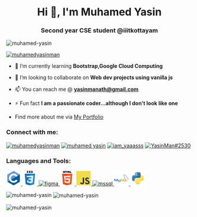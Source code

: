 <link rel="stylesheet" href="https://cdnjs.cloudflare.com/ajax/libs/font-awesome/4.7.0/css/font-awesome.min.css">
<link rel="stylesheet" href="https://maxcdn.bootstrapcdn.com/bootstrap/3.4.1/css/bootstrap.min.css">
<div class="container-fluid">
<h1 align="center">Hi 👋, I'm Muhamed Yasin</h1>
<h3 align="center">Second year CSE student @iiitkottayam</h3>

<p align="left"> <img src="https://komarev.com/ghpvc/?username=muhamed-yasin&label=Profile%20views&color=0e75b6&style=flat" alt="muhamed-yasin" /> </p>

<p align="left"> <a href="https://twitter.com/muhamedyasinman" target="blank"><img src="https://img.shields.io/twitter/follow/muhamedyasinman?logo=twitter&style=for-the-badge" alt="muhamedyasinman" /></a> </p>

- 🌱 I’m currently learning **Bootstrap,Google Cloud Computing**

- 👯 I’m looking to collaborate on **Web dev projects using vanilla js**

- 📫 You can reach me @ **yasinmanath@gmail.com**

- ⚡ Fun fact **I am a passionate coder...although I don't look like one**
- Find more about me via <a href="http://portfolio-muhamed-yasin.vercel.app/">My Portfolio</a>

<h3 align="left">Connect with me:</h3>
<p align="left">
<a href="https://twitter.com/MuhamedYasinMan" target="blank"><img align="center" src="https://raw.githubusercontent.com/rahuldkjain/github-profile-readme-generator/master/src/images/icons/Social/twitter.svg" alt="muhamedyasinman" height="30" width="40" /></a>
<a href="https://www.linkedin.com/in/muhamed-yasin" target="blank"><img align="center" src="https://raw.githubusercontent.com/rahuldkjain/github-profile-readme-generator/master/src/images/icons/Social/linked-in-alt.svg" alt="muhamed yasin" height="30" width="40" /></a>
<a href="https://instagram.com/iam_yaaasss" target="blank"><img align="center" src="https://raw.githubusercontent.com/rahuldkjain/github-profile-readme-generator/master/src/images/icons/Social/instagram.svg" alt="iam_yaaasss" height="30" width="40" /></a>
<a href="https://discord.gg/YasinMan#2530" target="blank"><img align="center" src="https://raw.githubusercontent.com/rahuldkjain/github-profile-readme-generator/master/src/images/icons/Social/discord.svg" alt="YasinMan#2530" height="30" width="40" /></a>
</p>

<h3 align="left">Languages and Tools:</h3>
<p align="left"> <a href="https://www.cprogramming.com/" target="_blank" rel="noreferrer"> <img src="https://raw.githubusercontent.com/devicons/devicon/master/icons/c/c-original.svg" alt="c" width="40" height="40"/> </a> <a href="https://www.w3schools.com/css/" target="_blank" rel="noreferrer"> <img src="https://raw.githubusercontent.com/devicons/devicon/master/icons/css3/css3-original-wordmark.svg" alt="css3" width="40" height="40"/> </a> <a href="https://www.djangoproject.com/" target="_blank" rel="noreferrer">  <a href="https://www.figma.com/" target="_blank" rel="noreferrer"> <img src="https://www.vectorlogo.zone/logos/figma/figma-icon.svg" alt="figma" width="40" height="40"/> </a> <a href="https://www.w3.org/html/" target="_blank" rel="noreferrer"> <img src="https://raw.githubusercontent.com/devicons/devicon/master/icons/html5/html5-original-wordmark.svg" alt="html5" width="40" height="40"/> </a> <a href="https://developer.mozilla.org/en-US/docs/Web/JavaScript" target="_blank" rel="noreferrer"> <img src="https://raw.githubusercontent.com/devicons/devicon/master/icons/javascript/javascript-original.svg" alt="javascript" width="40" height="40"/> </a> <a href="https://www.microsoft.com/en-us/sql-server" target="_blank" rel="noreferrer"> <img src="https://www.svgrepo.com/show/303229/microsoft-sql-server-logo.svg" alt="mssql" width="40" height="40"/> </a> <a href="https://www.mysql.com/" target="_blank" rel="noreferrer"> <img src="https://raw.githubusercontent.com/devicons/devicon/master/icons/mysql/mysql-original-wordmark.svg" alt="mysql" width="40" height="40"/> </a> <a href="https://www.python.org" target="_blank" rel="noreferrer"> <img src="https://raw.githubusercontent.com/devicons/devicon/master/icons/python/python-original.svg" alt="python" width="40" height="40"/> </a> </p>
 <div class="row">
   <div class="col-xs-6"
<p><img align="left" src="https://github-readme-stats.vercel.app/api/top-langs?username=muhamed-yasin&show_icons=true&locale=en&layout=compact" alt="muhamed-yasin" />
   </div>
   </div>
   </p>

<p>&nbsp;<img align="center" src="https://github-readme-stats.vercel.app/api?username=muhamed-yasin&show_icons=true&locale=en" alt="muhamed-yasin" /></p>

<p><img align="center" src="https://github-readme-streak-stats.herokuapp.com/?user=muhamed-yasin&" alt="muhamed-yasin" /></p>
</div>
